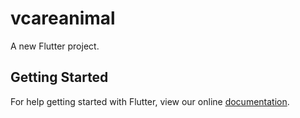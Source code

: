 # vcareanimal

A new Flutter project.

## Getting Started

For help getting started with Flutter, view our online
[documentation](https://flutter.io/).
